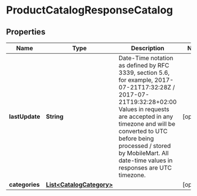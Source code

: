 
# ProductCatalogResponseCatalog

## Properties
Name | Type | Description | Notes
------------ | ------------- | ------------- | -------------
**lastUpdate** | **String** | Date-Time notation as defined by RFC 3339, section 5.6, for example, 2017-07-21T17:32:28Z / 2017-07-21T19:32:28+02:00  Values in requests are accepted in any timezone and will be converted to UTC before being processed / stored by MobileMart.  All date-time values in responses are UTC timezone.  |  [optional]
**categories** | [**List&lt;CatalogCategory&gt;**](CatalogCategory.md) |  |  [optional]



